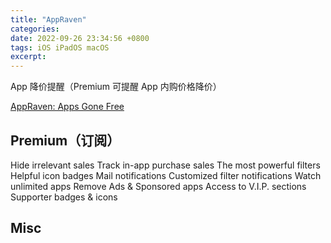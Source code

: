```yaml
---
title: "AppRaven"
categories: 
date: 2022-09-26 23:34:56 +0800
tags: iOS iPadOS macOS
excerpt: 
---
```


App 降价提醒（Premium 可提醒 App 内购价格降价）

[AppRaven: Apps Gone Free](https://appraven.net/)

## Premium（订阅）

Hide irrelevant sales
Track in-app purchase sales
The most powerful filters
Helpful icon badges
Mail notifications
Customized filter notifications
Watch unlimited apps
Remove Ads & Sponsored apps
Access to V.I.P. sections
Supporter badges & icons


## Misc


